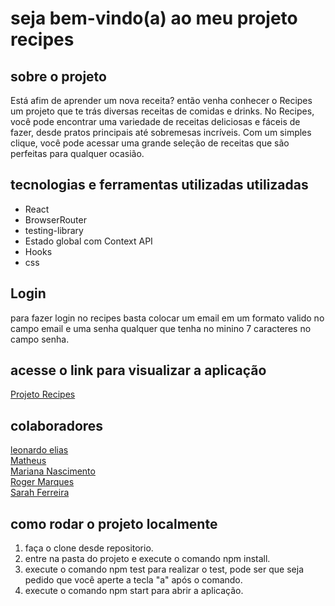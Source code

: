 # seja bem-vindo(a) ao meu projeto recipes

## sobre o projeto
Está afim de aprender um nova receita? então venha conhecer o Recipes um projeto que te trás diversas receitas de comidas e drinks. No Recipes, você pode encontrar uma variedade de receitas deliciosas e fáceis de fazer, desde pratos principais até sobremesas incríveis. Com um simples clique, você pode acessar uma grande seleção de receitas que são perfeitas para qualquer ocasião.

## tecnologias e ferramentas utilizadas utilizadas
* React
* BrowserRouter
* testing-library
* Estado global com Context API
* Hooks
* css

## Login
para fazer login no recipes basta colocar um email em um formato valido no campo email e uma senha qualquer que tenha no minino 7 caracteres no campo senha.

## acesse o link para visualizar a aplicação
[Projeto Recipes](https://recipes-478nnpmec-leonardoelia.vercel.app/)

## colaboradores
[leonardo elias](https://github.com/leonardoElia)<br>
[Matheus](https://github.com/math180)<br>
[Mariana Nascimento](https://github.com/MariSIN)<br>
[Roger Marques](https://github.com/rogermarques08)<br>
[Sarah Ferreira](https://github.com/sarah-s-ferreira)<br>

## como rodar o projeto localmente
1. faça o clone desde repositorio. 
2. entre na pasta do projeto e execute o comando npm install.
3. execute o comando npm test para realizar o test, pode ser que seja pedido que você aperte a tecla "a" após o comando.
4. execute o comando npm start para abrir a aplicação.
